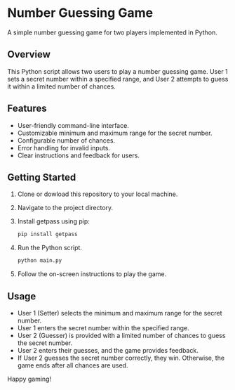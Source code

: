 # Number Guessing Game

A simple number guessing game for two players implemented in Python.

## Overview

This Python script allows two users to play a number guessing game. User 1 sets a secret number within a specified range, and User 2 attempts to guess it within a limited number of chances.

## Features

- User-friendly command-line interface.
- Customizable minimum and maximum range for the secret number.
- Configurable number of chances.
- Error handling for invalid inputs.
- Clear instructions and feedback for users.

## Getting Started

1. Clone or dowload this repository to your local machine.

2. Navigate to the project directory.

3. Install getpass using pip:

   ```bash
   pip install getpass
   ```

4. Run the Python script.

   ```bash
   python main.py
   ```

5. Follow the on-screen instructions to play the game.

## Usage

- User 1 (Setter) selects the minimum and maximum range for the secret number.
- User 1 enters the secret number within the specified range.
- User 2 (Guesser) is provided with a limited number of chances to guess the secret number.
- User 2 enters their guesses, and the game provides feedback.
- If User 2 guesses the secret number correctly, they win. Otherwise, the game ends after all chances are used.

Happy gaming!